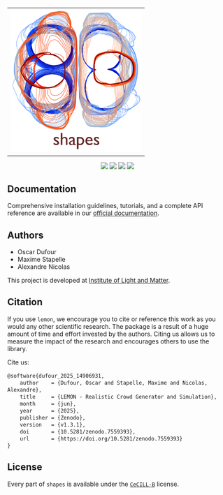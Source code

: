 <table align="center" style="width:100%; border-collapse:collapse;">
  <tr>
    <td align="center" style="width:100%;">
      <img src="./docs/source/_static/logo/art_light.png" width="300" alt="Project icon" style="display:block; margin:auto;">
    </td>
  </tr>
  <tr>
    <td align="left" style="width:100%;">
      <!-- Your content goes here -->
    </td>
  </tr>
</table>
<div align="center">

[![](https://badgen.net/badge/DOI/open%20access/orange)](https://scipost.org/SciPostPhysCodeb)
[![](https://badgen.net/static/DOC/lemon-docs/cyan?icon=https://icons.getbootstrap.com/icons/filetype-doc/)](https://shapes-crowd.readthedocs.io/en/latest/index.html)
[![](https://badgen.net/badge/icon/GitHub?icon=github&label)](https://github.com/odufour7/Shape)
[![](https://badgen.net/badge/🚀/Streamlit%20App/green)](https://crowdmecha.streamlit.app/)

</div>


## Documentation

Comprehensive installation guidelines, tutorials, and a complete API reference are available in our [official documentation](https://shapes-crowd.readthedocs.io/en/latest/).
## Authors

* Oscar Dufour
* Maxime Stapelle
* Alexandre Nicolas

This project is developed at
[Institute of Light and Matter](https://ilm.univ-lyon1.fr/).

## Citation

If you use `lemon`, we encourage you to cite or reference this work as you would any other scientific research. The package is a result of a huge amount of time and effort invested by the authors. Citing us allows us to measure the impact of the research and encourages others to use the library.

Cite us:
```
@software{dufour_2025_14906931,
    author    = {Dufour, Oscar and Stapelle, Maxime and Nicolas, Alexandre},
    title     = {LEMON - Realistic Crowd Generator and Simulation},
    month     = {jun},
    year      = {2025},
    publisher = {Zenodo},
    version   = {v1.3.1},
    doi       = {10.5281/zenodo.7559393},
    url       = {https://doi.org/10.5281/zenodo.7559393}
}
```

<!-- ## Some use cases

### pedestrian crowds -->


## License
Every part of `shapes` is available under the [`CeCILL-B`](https://cecill.info/licences.fr.html) license.



